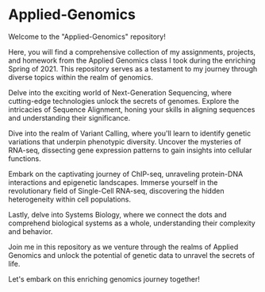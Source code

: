 # Applied-Genomics

Welcome to the "Applied-Genomics" repository!

Here, you will find a comprehensive collection of my assignments, projects, and homework from the Applied Genomics class I took during the enriching Spring of 2021. This repository serves as a testament to my journey through diverse topics within the realm of genomics.

Delve into the exciting world of Next-Generation Sequencing, where cutting-edge technologies unlock the secrets of genomes. Explore the intricacies of Sequence Alignment, honing your skills in aligning sequences and understanding their significance.

Dive into the realm of Variant Calling, where you'll learn to identify genetic variations that underpin phenotypic diversity. Uncover the mysteries of RNA-seq, dissecting gene expression patterns to gain insights into cellular functions.

Embark on the captivating journey of ChIP-seq, unraveling protein-DNA interactions and epigenetic landscapes. Immerse yourself in the revolutionary field of Single-Cell RNA-seq, discovering the hidden heterogeneity within cell populations.

Lastly, delve into Systems Biology, where we connect the dots and comprehend biological systems as a whole, understanding their complexity and behavior.

Join me in this repository as we venture through the realms of Applied Genomics and unlock the potential of genetic data to unravel the secrets of life.

Let's embark on this enriching genomics journey together!
